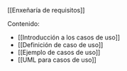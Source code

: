 [[Enxeñaría de requisitos]]

Contenido:
+ [[Introducción a los casos de uso]]
+ [[Definición de caso de uso]]
+ [[Ejemplo de casos de uso]]
+ [[UML para casos de uso]]
